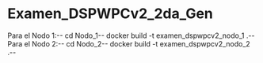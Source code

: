# Examen_DSPWPCv2_2da_Gen
Para el Nodo 1:--
  cd Nodo_1--
  docker build -t examen_dspwpcv2_nodo_1 .--
Para el Nodo 2:--
  cd Nodo_2--
  docker build -t examen_dspwpcv2_nodo_2 .--
